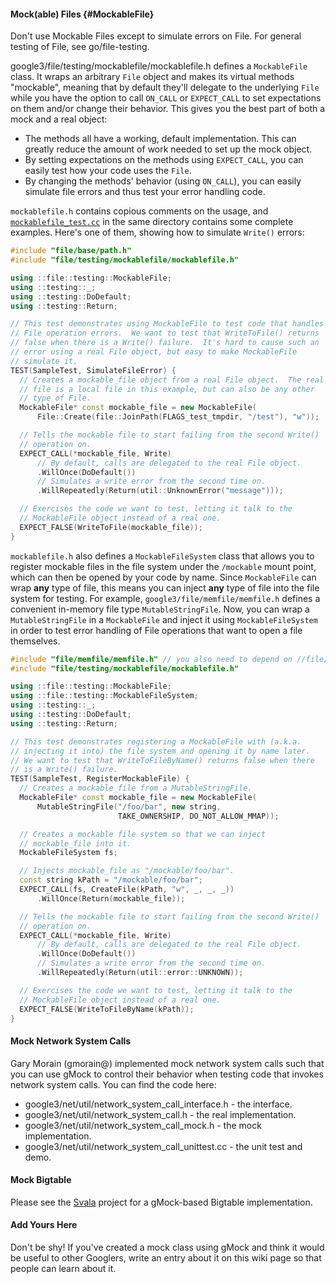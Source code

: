 #### Mock(able) Files {#MockableFile}

Don't use Mockable Files except to simulate errors on File. For general testing
of File, see go/file-testing.

google3/file/testing/mockablefile/mockablefile.h defines a `MockableFile` class.
It wraps an arbitrary `File` object and makes its virtual methods "mockable",
meaning that by default they'll delegate to the underlying `File` while you have
the option to call `ON_CALL` or `EXPECT_CALL` to set expectations on them and/or
change their behavior. This gives you the best part of both a mock and a real
object:

*   The methods all have a working, default implementation. This can greatly
    reduce the amount of work needed to set up the mock object.
*   By setting expectations on the methods using `EXPECT_CALL`, you can easily
    test how your code uses the `File`.
*   By changing the methods' behavior (using `ON_CALL`), you can easily simulate
    file errors and thus test your error handling code.

`mockablefile.h` contains copious comments on the usage, and
[`mockablefile_test.cc`](http://google3/file/testing/mockablefile/mockablefile_test.cc)
in the same directory contains some complete examples. Here's one of them,
showing how to simulate `Write()` errors:

```cpp
#include "file/base/path.h"
#include "file/testing/mockablefile/mockablefile.h"

using ::file::testing::MockableFile;
using ::testing::_;
using ::testing::DoDefault;
using ::testing::Return;

// This test demonstrates using MockableFile to test code that handles
// File operation errors.  We want to test that WriteToFile() returns
// false when there is a Write() failure.  It's hard to cause such an
// error using a real File object, but easy to make MockableFile
// simulate it.
TEST(SampleTest, SimulateFileError) {
  // Creates a mockable_file object from a real File object.  The real
  // file is a local file in this example, but can also be any other
  // type of File.
  MockableFile* const mockable_file = new MockableFile(
      File::Create(file::JoinPath(FLAGS_test_tmpdir, "/test"), "w"));

  // Tells the mockable file to start failing from the second Write()
  // operation on.
  EXPECT_CALL(*mockable_file, Write)
      // By default, calls are delegated to the real File object.
      .WillOnce(DoDefault())
      // Simulates a write error from the second time on.
      .WillRepeatedly(Return(util::UnknownError("message")));

  // Exercises the code we want to test, letting it talk to the
  // MockableFile object instead of a real one.
  EXPECT_FALSE(WriteToFile(mockable_file));
}
```

`mockablefile.h` also defines a `MockableFileSystem` class that allows you to
register mockable files in the file system under the `/mockable` mount point,
which can then be opened by your code by name. Since `MockableFile` can wrap
**any** type of file, this means you can inject **any** type of file into the
file system for testing. For example, `google3/file/memfile/memfile.h` defines a
convenient in-memory file type `MutableStringFile`. Now, you can wrap a
`MutableStringFile` in a `MockableFile` and inject it using `MockableFileSystem`
in order to test error handling of File operations that want to open a file
themselves.

```cpp
#include "file/memfile/memfile.h" // you also need to depend on //file/memfile:memfile in your BUILD file
#include "file/testing/mockablefile/mockablefile.h"

using ::file::testing::MockableFile;
using ::file::testing::MockableFileSystem;
using ::testing::_;
using ::testing::DoDefault;
using ::testing::Return;

// This test demonstrates registering a MockableFile with (a.k.a.
// injecting it into) the file system and opening it by name later.
// We want to test that WriteToFileByName() returns false when there
// is a Write() failure.
TEST(SampleTest, RegisterMockableFile) {
  // Creates a mockable_file from a MutableStringFile.
  MockableFile* const mockable_file = new MockableFile(
      MutableStringFile("/foo/bar", new string,
                        TAKE_OWNERSHIP, DO_NOT_ALLOW_MMAP));

  // Creates a mockable file system so that we can inject
  // mockable_file into it.
  MockableFileSystem fs;

  // Injects mockable_file as "/mockable/foo/bar".
  const string kPath = "/mockable/foo/bar";
  EXPECT_CALL(fs, CreateFile(kPath, "w", _, _, _))
      .WillOnce(Return(mockable_file));

  // Tells the mockable file to start failing from the second Write()
  // operation on.
  EXPECT_CALL(*mockable_file, Write)
      // By default, calls are delegated to the real File object.
      .WillOnce(DoDefault())
      // Simulates a write error from the second time on.
      .WillRepeatedly(Return(util::error::UNKNOWN));

  // Exercises the code we want to test, letting it talk to the
  // MockableFile object instead of a real one.
  EXPECT_FALSE(WriteToFileByName(kPath));
}
```

#### Mock Network System Calls

Gary Morain (gmorain@) implemented mock network system calls such that you can
use gMock to control their behavior when testing code that invokes network
system calls. You can find the code here:

*   google3/net/util/network_system_call_interface.h - the interface.
*   google3/net/util/network_system_call.h - the real implementation.
*   google3/net/util/network_system_call_mock.h - the mock implementation.
*   google3/net/util/network_system_call_unittest.cc - the unit test and demo.

#### Mock Bigtable

Please see the
[Svala](https://sites.google.com/a/google.com/te-zrh/tools--technologies/gmock-bigtable)
project for a gMock-based Bigtable implementation.

#### Add Yours Here

Don't be shy! If you've created a mock class using gMock and think it would be
useful to other Googlers, write an entry about it on this wiki page so that
people can learn about it.
